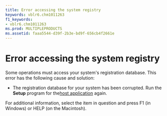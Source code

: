 ```yaml
---
title: Error accessing the system registry
keywords: vblr6.chm1011263
f1_keywords:
- vblr6.chm1011263
ms.prod: MULTIPLEPRODUCTS
ms.assetid: faaa5544-d39f-2b3e-bd9f-656cb4f2661e
---
```



# Error accessing the system registry

Some operations must access your system's registration database. This error has the following cause and solution:



- The registration database for your system has been corrupted. Run the  **Setup** program for the[host application](vbe-glossary.md) again.
    

For additional information, select the item in question and press F1 (in Windows) or HELP (on the Macintosh).

